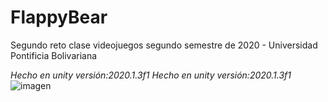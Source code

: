 # FlappyBear
Segundo reto clase videojuegos segundo semestre de 2020 - Universidad Pontificia Bolivariana

*Hecho en unity versión:2020.1.3f1*
_Hecho en unity versión:2020.1.3f1_
![imagen](https://i1.sndcdn.com/avatars-000297971625-hku9dk-t500x500.jpg)
